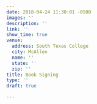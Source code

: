 ```yaml
---
date: 2018-04-24 11:30:01 -0500
images: ''
description: ''
link: ''
show_time: true
venue:
  address: South Texas College
  city: McAllen
  name: ''
  state: ''
  zip: ''
title: Book Signing
type: ''
draft: true

---
```

